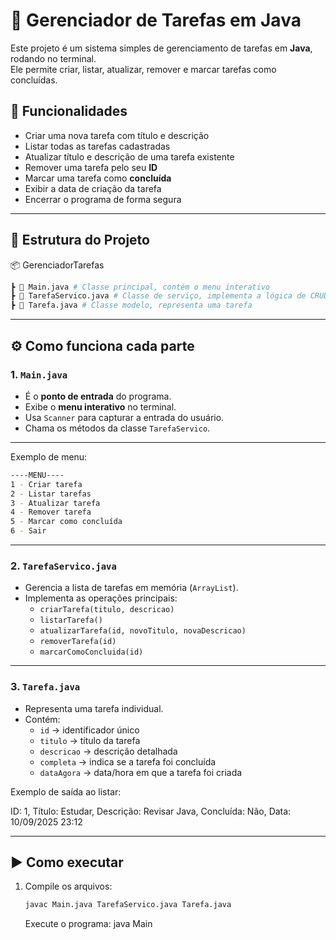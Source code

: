 # 📝 Gerenciador de Tarefas em Java

Este projeto é um sistema simples de gerenciamento de tarefas em **Java**, rodando no terminal.  
Ele permite criar, listar, atualizar, remover e marcar tarefas como concluídas.

## 🚀 Funcionalidades

- Criar uma nova tarefa com título e descrição
- Listar todas as tarefas cadastradas
- Atualizar título e descrição de uma tarefa existente
- Remover uma tarefa pelo seu **ID**
- Marcar uma tarefa como **concluída**
- Exibir a data de criação da tarefa
- Encerrar o programa de forma segura

---

## 📂 Estrutura do Projeto
📦 GerenciadorTarefas
```bash
┣ 📜 Main.java # Classe principal, contém o menu interativo
┣ 📜 TarefaServico.java # Classe de serviço, implementa a lógica de CRUD
┣ 📜 Tarefa.java # Classe modelo, representa uma tarefa
```

---

## ⚙️ Como funciona cada parte

### 1. `Main.java`
- É o **ponto de entrada** do programa.
- Exibe o **menu interativo** no terminal.
- Usa `Scanner` para capturar a entrada do usuário.
- Chama os métodos da classe `TarefaServico`.

---

Exemplo de menu:
```bash
----MENU----
1 - Criar tarefa
2 - Listar tarefas
3 - Atualizar tarefa
4 - Remover tarefa
5 - Marcar como concluída
6 - Sair
```

---

### 2. `TarefaServico.java`
- Gerencia a lista de tarefas em memória (`ArrayList`).
- Implementa as operações principais:
  - `criarTarefa(titulo, descricao)`
  - `listarTarefa()`
  - `atualizarTarefa(id, novoTitulo, novaDescricao)`
  - `removerTarefa(id)`
  - `marcarComoConcluida(id)`

---

### 3. `Tarefa.java`
- Representa uma tarefa individual.
- Contém:
  - `id` → identificador único
  - `titulo` → título da tarefa
  - `descricao` → descrição detalhada
  - `completa` → indica se a tarefa foi concluída
  - `dataAgora` → data/hora em que a tarefa foi criada

Exemplo de saída ao listar:

ID: 1, Título: Estudar, Descrição: Revisar Java, Concluída: Não, Data: 10/09/2025 23:12

---

## ▶️ Como executar

1. Compile os arquivos:
   ```bash
   javac Main.java TarefaServico.java Tarefa.java
   ```
   Execute o programa:
   java Main
